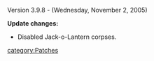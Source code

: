 Version 3.9.8 - (Wednesday, November 2, 2005)

**Update changes:**

- Disabled Jack-o-Lantern corpses.

[category:Patches](/category:Patches "wikilink")
